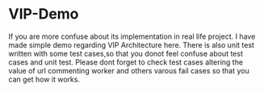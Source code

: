 # VIP-Demo
If you are more confuse about its implementation in real life project.
I have made simple demo regarding VIP Architecture here.
There is also unit test written with some test cases,so that you donot feel confuse about test cases and unit test.
Please dont forget to check test cases altering the value of url commenting worker and others varous fail cases so that you can get how it works.
